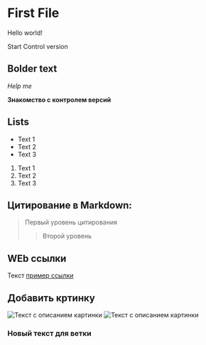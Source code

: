 # First File

Hello world!

Start Control version

## Bolder text

*Help me*

**Знакомство с контролем версий**

## Lists

* Text 1
* Text 2
* Text 3

1. Text 1
2. Text 2
3. Text 3

## Цитирование в Markdown:
> Первый уровень цитирования
>> Второй уровень

## WEb ссылки
Текст [пример ссылки](http.exampl.com "Всплывающая подсказка")

## Добавить кртинку
![Текст с описанием картинки](/123.png)
<image src="123.png" alt="Текст с описанием картинки">

### Новый текст для ветки